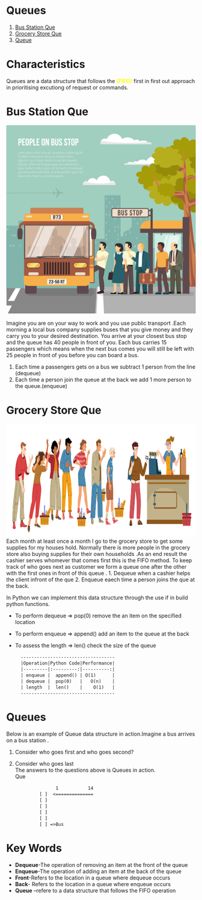 
# **Queues**  
1. [Bus Station Que](#bus-station-que)  
2. [Grocery Store Que](#grocery-store-que)  
3. [Queue](#queues-1)

# Characteristics  
Queues are a data structure that follows the <span style="color:yellow">**(FIFO)**</span> first in first out approach in prioritising excutiong of request or commands.
  
  
# Bus Station Que

<img src="./images/8899.jpg" alt="MarineGEO circle logo" style="height: 500px; width:600px;"/>  

Imagine you are on your way to work and you use public transport .Each morning a local bus company supplies buses that you give money and they carry you to your desired destination. You arrive at your closest bus stop and the queue has 40 people in front of you. Each bus carries 15 passengers which means when the next bus comes you will still be left with 25 people in front of you before you can board a bus.
1.	Each time a passengers gets on a bus we subtract 1 person from the line (dequeue)
2.	Each time a person join the queue at the back we add 1 more person to the queue.(enqueue)

# Grocery Store Que  
<img src="./images/Que.jpg" alt="MarineGEO circle logo" style="height: 300px; width:600px;"  />
Each month at least once a month I go to the grocery store to get some supplies for my houses hold. Normally there is more people in the grocery store also buying supplies for their own households .As an end result the cashier serves whomever that comes first this is the FIFO method. To keep track of who goes next as customer we form a queue one after the other with the first ones in front of this queue .
1.	Dequeue when a cashier helps the client infront of the que
2.	Enqueue eaech time a person joins the que at the back.  

In Python we can implement this data structure through the use if in build python functions.
- To perform dequeue => pop(0) remove the an item on the specified location  
- To perform enqueue => append() add an item to the queue at the back 
- To assess the length => len() check the size of the queue

		
        -----------------------------------
        |Operation|Python Code|Performance|
        |---------|:---------:|----------:|
        | enqueue |  append() | O(1)      |
        | dequeue |  pop(0)   |   O(n)    |
        | length  |  len()    |    O(1)   | 
        -----------------------------------
            
# Queues  
Below is an example of Queue data structure in action.Imagine a bus arrives on a bus station .
1. Consider who goes first and who goes second?  
2. Consider who goes last   
The answers to the questions above is Queues in action.  
     Que       
                        
                      1           14
                [ ]  <==============  
                [ ]    
                [ ]   
                [ ]    
                [ ]    
                [ ] =>Bus


# **Key Words**
-	**Dequeue**-The operation of removing an item at the front of the queue
-	**Enqueue**-The operation of adding an item at the back of the queue
-	**Front**-Refers to the location in a queue where dequeue occurs
-	**Back**- Refers to the location in a queue where enqueue occurs
-	**Queue** –refere to a data structure that follows the FIFO operation 




